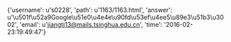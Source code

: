 {'username': u's0228', 'path': u'1163/1163.html', 'answer': u'\u501f\u52a9Google\u51e0\u4e4e\u90fd\u53ef\u4ee5\u89e3\u51b3\u3002', 'email': u'jiangtj13@mails.tsinghua.edu.cn', 'time': '2016-02-23:19:49:47'}